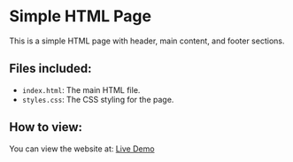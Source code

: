 # Simple HTML Page

This is a simple HTML page with header, main content, and footer sections.

## Files included:
- `index.html`: The main HTML file.
- `styles.css`: The CSS styling for the page.

## How to view:
You can view the website at: [Live Demo](https://drumil02.github.io/simple-html5-page/)